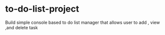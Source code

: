 # to-do-list-project
Build simple console based to do list manager that allows user to add , view ,and delete task

